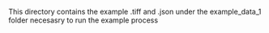 This directory contains the example .tiff and .json under the example_data_1 folder necesasry to run the example process
